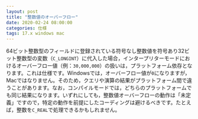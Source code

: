 ```yaml
---
layout: post
title: "整数値のオーバーフロー"
date: 2020-02-24 08:00:00
categories: 仕様
tags: 17.x windows mac
---
```


64ビット整数型のフィールドに登録されている符号なし整数値を符号あり32ビット整数型の変数（``C_LONGINT``）に代入した場合，インタープリターモードにおけるオーバーフロー値（例：``30,000,000``）の扱いは，プラットフォーム依存となります。これは仕様です。Windowsでは，オーバーフロー値が``0``になりますが，Macではなりません。そのため，クエリや演算の結果がプラットフォーム間で違うことがあります。なお，コンパイルモードでは，どちらのプラットフォームでも同じ結果になります。いずれにしても，整数値オーバーフローの動作は「未定義」ですので，特定の動作を前提にしたコーディングは避けるべきです。たとえば，整数を``C_REAL``で処理できるかもしれません。
